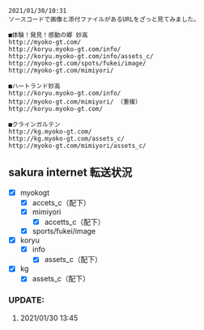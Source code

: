     2021/01/30/10:31
    ソースコードで画像と添付ファイルがあるURLをざっと見てみました。
    
    ■体験！発見！感動の郷 妙高
    http://myoko-gt.com/
    http://koryu.myoko-gt.com/info/
    http://koryu.myoko-gt.com/info/assets_c/
    http://myoko-gt.com/spots/fukei/image/
    http://myoko-gt.com/mimiyori/
    
    ■ハートランド妙高
    http://koryu.myoko-gt.com/info/
    http://myoko-gt.com/mimiyori/ （重複）
    http://koryu.myoko-gt.com/
     
    ■クラインガルテン
    http://kg.myoko-gt.com/
    http://kg.myoko-gt.com/assets_c/
    http://myoko-gt.com/mimiyori/assets_c/

## sakura internet 転送状況   
 - [x] myokogt
	 - [x] accets_c（配下）
	 - [x] mimiyori
		 - [x] accetts_c（配下）
	 - [x] sports/fukei/image
- [x] koryu
	- [x] info
		- [x] assets_c（配下）
- [x] kg
	- [x] assets_c（配下）

### UPDATE:
 1. 2021/01/30 13:45

